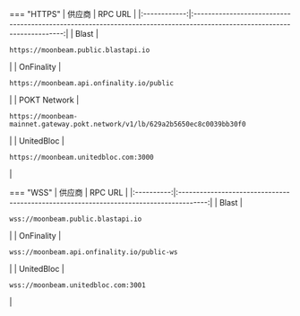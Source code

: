 === "HTTPS"
    |    供应商    |                                                         RPC URL                                                          |
    |:------------:|:------------------------------------------------------------------------------------------------------------------------:|
    |    Blast     |                     <pre style="padding-right: 2em">```https://moonbeam.public.blastapi.io```</pre>                      |
    |  OnFinality  |                  <pre style="padding-right: 2em">```https://moonbeam.api.onfinality.io/public```</pre>                   |
    | POKT Network | <pre style="padding-right: 2em">```https://moonbeam-mainnet.gateway.pokt.network/v1/lb/629a2b5650ec8c0039bb30f0```</pre> |
    |  UnitedBloc  |                     <pre style="padding-right: 2em">```https://moonbeam.unitedbloc.com:3000```</pre>                     |

=== "WSS"
    |   供应商   |                                        RPC URL                                         |
    |:----------:|:--------------------------------------------------------------------------------------:|
    |   Blast    |     <pre style="padding-right: 2em">```wss://moonbeam.public.blastapi.io```</pre>      |
    | OnFinality | <pre style="padding-right: 2em">```wss://moonbeam.api.onfinality.io/public-ws```</pre> |
    | UnitedBloc |     <pre style="padding-right: 2em">```wss://moonbeam.unitedbloc.com:3001```</pre>     |
